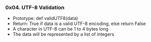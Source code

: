 <h3>0x04. UTF-8 Validation</h3>
<ul>
    <li>
        Prototype: def validUTF8(data)
    </li>
    <li>  
        Return: True if data is a valid UTF-8 encoding, else return False
    </li>
    <li>
        A character in UTF-8 can be 1 to 4 bytes long
    </li>
    <li>
        The data will be represented by a list of integers
    </li>
</ul>